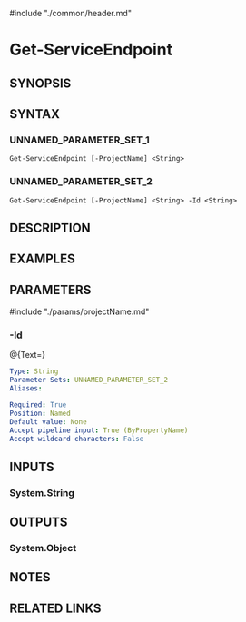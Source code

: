 #include "./common/header.md"

# Get-ServiceEndpoint

## SYNOPSIS

## SYNTAX

### UNNAMED_PARAMETER_SET_1
```
Get-ServiceEndpoint [-ProjectName] <String>
```

### UNNAMED_PARAMETER_SET_2
```
Get-ServiceEndpoint [-ProjectName] <String> -Id <String>
```

## DESCRIPTION

## EXAMPLES

## PARAMETERS

#include "./params/projectName.md"

### -Id
@{Text=}

```yaml
Type: String
Parameter Sets: UNNAMED_PARAMETER_SET_2
Aliases: 

Required: True
Position: Named
Default value: None
Accept pipeline input: True (ByPropertyName)
Accept wildcard characters: False
```

## INPUTS

### System.String

## OUTPUTS

### System.Object

## NOTES

## RELATED LINKS

